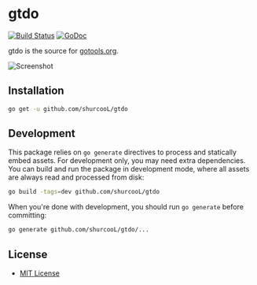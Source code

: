 gtdo
====

[![Build Status](https://travis-ci.org/shurcooL/gtdo.svg?branch=master)](https://travis-ci.org/shurcooL/gtdo) [![GoDoc](https://godoc.org/github.com/shurcooL/gtdo?status.svg)](https://godoc.org/github.com/shurcooL/gtdo)

gtdo is the source for [gotools.org](https://gotools.org/).

![Screenshot](Screenshot.png)

Installation
------------

```bash
go get -u github.com/shurcooL/gtdo
```

Development
-----------

This package relies on `go generate` directives to process and statically embed assets. For development only, you may need extra dependencies. You can build and run the package in development mode, where all assets are always read and processed from disk:

```bash
go build -tags=dev github.com/shurcooL/gtdo
```

When you're done with development, you should run `go generate` before committing:

```bash
go generate github.com/shurcooL/gtdo/...
```

License
-------

-	[MIT License](https://opensource.org/licenses/mit-license.php)

